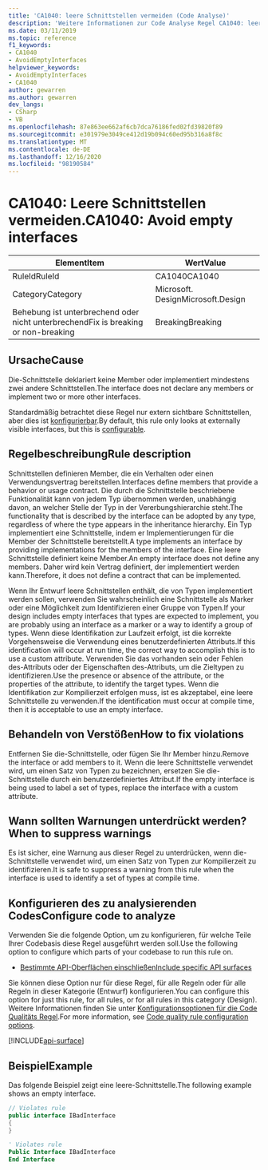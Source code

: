 ```yaml
---
title: 'CA1040: leere Schnittstellen vermeiden (Code Analyse)'
description: 'Weitere Informationen zur Code Analyse Regel CA1040: leere Schnittstellen vermeiden'
ms.date: 03/11/2019
ms.topic: reference
f1_keywords:
- CA1040
- AvoidEmptyInterfaces
helpviewer_keywords:
- AvoidEmptyInterfaces
- CA1040
author: gewarren
ms.author: gewarren
dev_langs:
- CSharp
- VB
ms.openlocfilehash: 87e863ee662af6cb7dca76186fed02fd39820f89
ms.sourcegitcommit: e301979e3049ce412d19b094c60ed95b316a8f8c
ms.translationtype: MT
ms.contentlocale: de-DE
ms.lasthandoff: 12/16/2020
ms.locfileid: "98190584"
---
```

# <a name="ca1040-avoid-empty-interfaces"></a><span data-ttu-id="3f1de-103">CA1040: Leere Schnittstellen vermeiden.</span><span class="sxs-lookup"><span data-stu-id="3f1de-103">CA1040: Avoid empty interfaces</span></span>

| <span data-ttu-id="3f1de-104">Element</span><span class="sxs-lookup"><span data-stu-id="3f1de-104">Item</span></span>                                     | <span data-ttu-id="3f1de-105">Wert</span><span class="sxs-lookup"><span data-stu-id="3f1de-105">Value</span></span>            |
|------------------------------------------|------------------|
| <span data-ttu-id="3f1de-106">RuleId</span><span class="sxs-lookup"><span data-stu-id="3f1de-106">RuleId</span></span>                                   | <span data-ttu-id="3f1de-107">CA1040</span><span class="sxs-lookup"><span data-stu-id="3f1de-107">CA1040</span></span>           |
| <span data-ttu-id="3f1de-108">Category</span><span class="sxs-lookup"><span data-stu-id="3f1de-108">Category</span></span>                                 | <span data-ttu-id="3f1de-109">Microsoft. Design</span><span class="sxs-lookup"><span data-stu-id="3f1de-109">Microsoft.Design</span></span> |
| <span data-ttu-id="3f1de-110">Behebung ist unterbrechend oder nicht unterbrechend</span><span class="sxs-lookup"><span data-stu-id="3f1de-110">Fix is breaking or non-breaking</span></span> | <span data-ttu-id="3f1de-111">Breaking</span><span class="sxs-lookup"><span data-stu-id="3f1de-111">Breaking</span></span>         |

## <a name="cause"></a><span data-ttu-id="3f1de-112">Ursache</span><span class="sxs-lookup"><span data-stu-id="3f1de-112">Cause</span></span>

<span data-ttu-id="3f1de-113">Die-Schnittstelle deklariert keine Member oder implementiert mindestens zwei andere Schnittstellen.</span><span class="sxs-lookup"><span data-stu-id="3f1de-113">The interface does not declare any members or implement two or more other interfaces.</span></span>

<span data-ttu-id="3f1de-114">Standardmäßig betrachtet diese Regel nur extern sichtbare Schnittstellen, aber dies ist [konfigurierbar](#configure-code-to-analyze).</span><span class="sxs-lookup"><span data-stu-id="3f1de-114">By default, this rule only looks at externally visible interfaces, but this is [configurable](#configure-code-to-analyze).</span></span>

## <a name="rule-description"></a><span data-ttu-id="3f1de-115">Regelbeschreibung</span><span class="sxs-lookup"><span data-stu-id="3f1de-115">Rule description</span></span>

<span data-ttu-id="3f1de-116">Schnittstellen definieren Member, die ein Verhalten oder einen Verwendungsvertrag bereitstellen.</span><span class="sxs-lookup"><span data-stu-id="3f1de-116">Interfaces define members that provide a behavior or usage contract.</span></span> <span data-ttu-id="3f1de-117">Die durch die Schnittstelle beschriebene Funktionalität kann von jedem Typ übernommen werden, unabhängig davon, an welcher Stelle der Typ in der Vererbungshierarchie steht.</span><span class="sxs-lookup"><span data-stu-id="3f1de-117">The functionality that is described by the interface can be adopted by any type, regardless of where the type appears in the inheritance hierarchy.</span></span> <span data-ttu-id="3f1de-118">Ein Typ implementiert eine Schnittstelle, indem er Implementierungen für die Member der Schnittstelle bereitstellt.</span><span class="sxs-lookup"><span data-stu-id="3f1de-118">A type implements an interface by providing implementations for the members of the interface.</span></span> <span data-ttu-id="3f1de-119">Eine leere Schnittstelle definiert keine Member.</span><span class="sxs-lookup"><span data-stu-id="3f1de-119">An empty interface does not define any members.</span></span> <span data-ttu-id="3f1de-120">Daher wird kein Vertrag definiert, der implementiert werden kann.</span><span class="sxs-lookup"><span data-stu-id="3f1de-120">Therefore, it does not define a contract that can be implemented.</span></span>

<span data-ttu-id="3f1de-121">Wenn Ihr Entwurf leere Schnittstellen enthält, die von Typen implementiert werden sollen, verwenden Sie wahrscheinlich eine Schnittstelle als Marker oder eine Möglichkeit zum Identifizieren einer Gruppe von Typen.</span><span class="sxs-lookup"><span data-stu-id="3f1de-121">If your design includes empty interfaces that types are expected to implement, you are probably using an interface as a marker or a way to identify a group of types.</span></span> <span data-ttu-id="3f1de-122">Wenn diese Identifikation zur Laufzeit erfolgt, ist die korrekte Vorgehensweise die Verwendung eines benutzerdefinierten Attributs.</span><span class="sxs-lookup"><span data-stu-id="3f1de-122">If this identification will occur at run time, the correct way to accomplish this is to use a custom attribute.</span></span> <span data-ttu-id="3f1de-123">Verwenden Sie das vorhanden sein oder Fehlen des-Attributs oder der Eigenschaften des-Attributs, um die Zieltypen zu identifizieren.</span><span class="sxs-lookup"><span data-stu-id="3f1de-123">Use the presence or absence of the attribute, or the properties of the attribute, to identify the target types.</span></span> <span data-ttu-id="3f1de-124">Wenn die Identifikation zur Kompilierzeit erfolgen muss, ist es akzeptabel, eine leere Schnittstelle zu verwenden.</span><span class="sxs-lookup"><span data-stu-id="3f1de-124">If the identification must occur at compile time, then it is acceptable to use an empty interface.</span></span>

## <a name="how-to-fix-violations"></a><span data-ttu-id="3f1de-125">Behandeln von Verstößen</span><span class="sxs-lookup"><span data-stu-id="3f1de-125">How to fix violations</span></span>

<span data-ttu-id="3f1de-126">Entfernen Sie die-Schnittstelle, oder fügen Sie Ihr Member hinzu.</span><span class="sxs-lookup"><span data-stu-id="3f1de-126">Remove the interface or add members to it.</span></span> <span data-ttu-id="3f1de-127">Wenn die leere Schnittstelle verwendet wird, um einen Satz von Typen zu bezeichnen, ersetzen Sie die-Schnittstelle durch ein benutzerdefiniertes Attribut.</span><span class="sxs-lookup"><span data-stu-id="3f1de-127">If the empty interface is being used to label a set of types, replace the interface with a custom attribute.</span></span>

## <a name="when-to-suppress-warnings"></a><span data-ttu-id="3f1de-128">Wann sollten Warnungen unterdrückt werden?</span><span class="sxs-lookup"><span data-stu-id="3f1de-128">When to suppress warnings</span></span>

<span data-ttu-id="3f1de-129">Es ist sicher, eine Warnung aus dieser Regel zu unterdrücken, wenn die-Schnittstelle verwendet wird, um einen Satz von Typen zur Kompilierzeit zu identifizieren.</span><span class="sxs-lookup"><span data-stu-id="3f1de-129">It is safe to suppress a warning from this rule when the interface is used to identify a set of types at compile time.</span></span>

## <a name="configure-code-to-analyze"></a><span data-ttu-id="3f1de-130">Konfigurieren des zu analysierenden Codes</span><span class="sxs-lookup"><span data-stu-id="3f1de-130">Configure code to analyze</span></span>

<span data-ttu-id="3f1de-131">Verwenden Sie die folgende Option, um zu konfigurieren, für welche Teile Ihrer Codebasis diese Regel ausgeführt werden soll.</span><span class="sxs-lookup"><span data-stu-id="3f1de-131">Use the following option to configure which parts of your codebase to run this rule on.</span></span>

- [<span data-ttu-id="3f1de-132">Bestimmte API-Oberflächen einschließen</span><span class="sxs-lookup"><span data-stu-id="3f1de-132">Include specific API surfaces</span></span>](#include-specific-api-surfaces)

<span data-ttu-id="3f1de-133">Sie können diese Option nur für diese Regel, für alle Regeln oder für alle Regeln in dieser Kategorie (Entwurf) konfigurieren.</span><span class="sxs-lookup"><span data-stu-id="3f1de-133">You can configure this option for just this rule, for all rules, or for all rules in this category (Design).</span></span> <span data-ttu-id="3f1de-134">Weitere Informationen finden Sie unter [Konfigurationsoptionen für die Code Qualitäts Regel](../code-quality-rule-options.md).</span><span class="sxs-lookup"><span data-stu-id="3f1de-134">For more information, see [Code quality rule configuration options](../code-quality-rule-options.md).</span></span>

[!INCLUDE[api-surface](~/includes/code-analysis/api-surface.md)]

## <a name="example"></a><span data-ttu-id="3f1de-135">Beispiel</span><span class="sxs-lookup"><span data-stu-id="3f1de-135">Example</span></span>

<span data-ttu-id="3f1de-136">Das folgende Beispiel zeigt eine leere-Schnittstelle.</span><span class="sxs-lookup"><span data-stu-id="3f1de-136">The following example shows an empty interface.</span></span>

```csharp
// Violates rule
public interface IBadInterface
{
}
```

```vb
' Violates rule
Public Interface IBadInterface
End Interface
```
